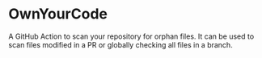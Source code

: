 # OwnYourCode

A GitHub Action to scan your repository for orphan files.
It can be used to scan files modified in a PR or globally checking all files in a branch.
